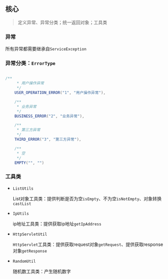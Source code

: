 ## 核心

>  定义异常、异常分类；统一返回对象；工具类
>

### 异常

所有异常都需要继承自`ServiceException`

### 异常分类：`ErrorType`

```java

/**
	 * 用户操作异常
	 */
	USER_OPERATION_ERROR("1", "用户操作异常"),

	/**
	 * 业务异常
	 */
	BUSINESS_ERROR("2", "业务异常"),

	/**
	 * 第三方异常
	 */
	THIRD_ERROR("3", "第三方异常"),

	/**
	 * 空
	 */
	EMPTY("", "")
```

### 工具类

- `ListUtils`

  List对象工具类：提供判断是否为空`isEmpty`、不为空`isNotEmpty`、对象转换`castList`

- `IpUtils`

  ip地址工具类：提供获取ip地址`getIpAddress`

- `HttpServletUtil `

   `HttpServlet`工具类：提供获取request对象`getRequest`、提供获取response对象`getResponse`

- `RandomUtil` 

  随机数工具类：产生随机数字

